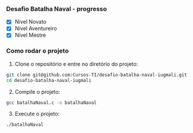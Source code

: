 ### Desafio Batalha Naval - progresso

- [x] Nível Novato
- [x] Nível Aventureiro
- [x] Nível Mestre

### Como rodar o projeto

1. Clone o repositório e entre no diretório do projeto:
```bash
git clone git@github.com:Cursos-TI/desafio-batalha-naval-iugmali.git
cd desafio-batalha-naval-iugmali
```

2. Compile o projeto:
```bash
gcc batalhaNaval.c -o batalhaNaval
```

3. Execute o projeto:
```bash
./batalhaNaval
```